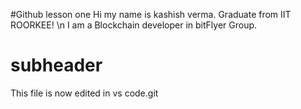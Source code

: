 #Github lesson one
Hi my name is kashish verma.
Graduate from IIT ROORKEE! \n
I am a Blockchain developer in bitFlyer Group.
# subheader 
This file is now edited in vs code.git 
